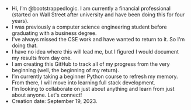 - Hi, I’m @bootstrappedlogic. I am currently a financial professional (started on Wall Street after university and have been doing this for four years).
- I was previously a computer science engineering student before graduating with a business degree.
- I've always missed the CSE work and have wanted to return to it. So I'm doing that.
- I have no idea where this will lead me, but I figured I would document my results from day one.
- I am creating this GitHub to track all of my progress from the very beginning (well, the beginning of my return).
- I’m currently taking a beginner Python course to refresh my memory. From there, I will move into learning full stack development.
- I’m looking to collaborate on just about anything and learn from just about anyone. Let's connect!
- Creation date: September 19, 2023.

<!---
bootstrappedlogic/bootstrappedlogic is a ✨ special ✨ repository because its `README.md` (this file) appears on your GitHub profile.
You can click the Preview link to take a look at your changes.
--->

